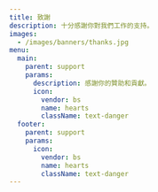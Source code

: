 ```yaml
---
title: 致謝
description: 十分感謝你對我們工作的支持。
images:
  - /images/banners/thanks.jpg
menu:
  main:
    parent: support
    params:
      description: 感謝你的贊助和貢獻。
      icon:
        vendor: bs
        name: hearts
        className: text-danger
  footer:
    parent: support
    params:
      icon:
        vendor: bs
        name: hearts
        className: text-danger
---
```

